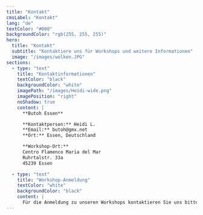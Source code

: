 ```yaml
---
title: "Kontakt"
cmsLabel: "Kontakt"
lang: "de"
textColor: "#000"
backgroundColor: "rgb(255, 255, 255)"
hero:
  title: "Kontakt"
  subtitle: "Kontaktiere uns für Workshops und weitere Informationen"
  image: "/images/wolken.JPG"
sections:
  - type: "text"
    title: "Kontaktinformationen"
    textColor: "black"
    backgroundColor: "white"
    imagePath: "/images/Heidi-wide.png"
    imagePosition: "right"
    noShadow: true
    content: |
      **Butoh Essen**

      **Kontaktperson:** Heidi L.  
      **Email:** butoh@gmx.net  
      **Ort:** Essen, Deutschland

      **Workshop-Ort:**  
      Centro Flamenco Maria del Mar  
      Ruhrtalstr. 33a  
      45239 Essen

  - type: "text"
    title: "Workshop-Anmeldung"
    textColor: "white"
    backgroundColor: "black"
    content: |
      Für die Anmeldung zu unseren Workshops kontaktieren Sie uns bitte per Email. Wir freuen uns darauf, von Ihnen zu hören!
---
```

